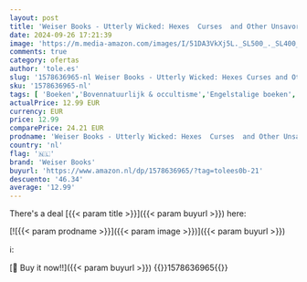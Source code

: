 ```yaml
---
layout: post
title: 'Weiser Books - Utterly Wicked: Hexes  Curses  and Other Unsavory Notions'
date: 2024-09-26 17:21:39
image: 'https://m.media-amazon.com/images/I/51DA3VkXj5L._SL500_._SL400_.jpg'
comments: true
category: ofertas
author: 'tole.es'
slug: '1578636965-nl Weiser Books - Utterly Wicked: Hexes Curses and Other...'
sku: '1578636965-nl'
tags: [ 'Boeken','Bovennatuurlijk & occultisme','Engelstalige boeken','Featured Categories','New age religie & spiritualiteit','New-agemystiek','Religie & spiritualiteit','Wicca, hekserij & heidendom','weiser books','🇳🇱', ]
actualPrice: 12.99 EUR
currency: EUR
price: 12.99
comparePrice: 24.21 EUR
prodname: 'Weiser Books - Utterly Wicked: Hexes  Curses  and Other Unsavory Notions'
country: 'nl'
flag: '🇳🇱'
brand: 'Weiser Books'
buyurl: 'https://www.amazon.nl/dp/1578636965/?tag=tolees0b-21'
descuento: '46.34'
average: '12.99'
---
```


There's a deal [{{< param title >}}]({{< param buyurl >}})  here:

[![{{< param prodname >}}]({{< param image >}})]({{< param buyurl >}})

ℹ️:


[🛒 Buy it now!!]({{< param buyurl >}})
{{<world>}}1578636965{{</world>}}

